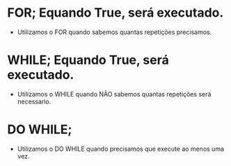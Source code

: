 # FOR; Equando True, será executado.
- Utilizamos o FOR quando sabemos quantas repetições precisamos.

# WHILE; Equando True, será executado.
- Utilizamos o WHILE quando NÃO sabemos quantas repetiçôes será necessario.

# DO WHILE;
- Utilizamos o DO WHILE quando precisamos que execute ao menos uma vez.